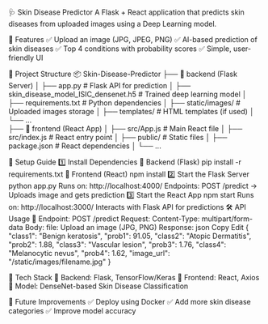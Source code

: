 🩺 Skin Disease Predictor
A Flask + React application that predicts skin diseases from uploaded images using a Deep Learning model.

📌 Features
✅ Upload an image (JPG, JPEG, PNG)
✅ AI-based prediction of skin diseases
✅ Top 4 conditions with probability scores
✅ Simple, user-friendly UI

📂 Project Structure
📦 Skin-Disease-Predictor
├── 📁 backend (Flask Server)
│   ├── app.py  # Flask API for prediction
│   ├── skin_disease_model_ISIC_densenet.h5  # Trained deep learning model
│   ├── requirements.txt  # Python dependencies
│   ├── static/images/  # Uploaded images storage
│   ├── templates/  # HTML templates (if used)
│   └── ...  
├── 📁 frontend (React App)
│   ├── src/App.js  # Main React file
│   ├── src/index.js  # React entry point
│   ├── public/  # Static files
│   ├── package.json  # React dependencies
│   └── ...


🚀 Setup Guide
1️⃣ Install Dependencies
📌 Backend (Flask)
pip install -r requirements.txt
📌 Frontend (React)
npm install
2️⃣ Start the Flask Server
python app.py
Runs on: http://localhost:4000/
Endpoints:
POST /predict → Uploads image and gets prediction
3️⃣ Start the React App
npm start
Runs on: http://localhost:3000/
Interacts with Flask API for predictions
🛠 API Usage
🔹 Endpoint: POST /predict
Request:
Content-Type: multipart/form-data
Body:
file: Upload an image (JPG, PNG)
Response:
json
Copy
Edit
{
  "class1": "Benign keratosis",
  "prob1": 91.05,
  "class2": "Atopic Dermatitis",
  "prob2": 1.88,
  "class3": "Vascular lesion",
  "prob3": 1.76,
  "class4": "Melanocytic nevus",
  "prob4": 1.62,
  "image_url": "/static/images/filename.jpg"
}


📌 Tech Stack
🔹 Backend: Flask, TensorFlow/Keras
🔹 Frontend: React, Axios
🔹 Model: DenseNet-based Skin Disease Classification

🎯 Future Improvements
✅ Deploy using Docker
✅ Add more skin disease categories
✅ Improve model accuracy